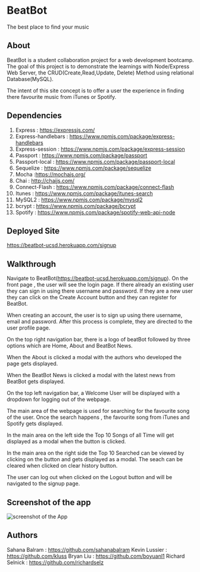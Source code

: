# BeatBot
The best place to find your music

## About
BeatBot is a student collaboration project for a web development bootcamp. The goal of this project is to demonstrate the learnings with Node/Express Web Server, the CRUD(Create,Read,Update, Delete) Method using relational Database(MySQL).

The intent of this site concept is to offer a user the experience in finding there favourite music from iTunes or Spotify.

## Dependencies
1. Express : https://expressjs.com/
2. Express-handlebars : https://www.npmjs.com/package/express-handlebars
3. Express-session : https://www.npmjs.com/package/express-session
4. Passport : https://www.npmjs.com/package/passport
5. Passport-local : https://www.npmjs.com/package/passport-local
6. Sequelize : https://www.npmjs.com/package/sequelize
7. Mocha :https://mochajs.org/
8. Chai : http://chaijs.com/
9. Connect-Flash : https://www.npmjs.com/package/connect-flash
10. Itunes : https://www.npmjs.com/package/itunes-search
11. MySQL2 : https://www.npmjs.com/package/mysql2
12. bcrypt : https://www.npmjs.com/package/bcrypt
13. Spotify : https://www.npmjs.com/package/spotify-web-api-node
## Deployed Site
https://beatbot-ucsd.herokuapp.com/signup
## Walkthrough
Navigate to BeatBot(https://beatbot-ucsd.herokuapp.com/signup). On the front page , the user will see the login page. If there already an existing user they can sign in using there username and password. If they are a new user they can click on the Create Account button and they can register for BeatBot.

When creating an account, the user is to sign up using there username, email and password. After this process is complete, they are directed to the user profile page. 

On the top right navigation bar, there is a logo of beatBot followed by three options which are Home, About and BeatBot News. 

When the About is clicked a modal with the authors who developed the page gets displayed. 

When the BeatBot News is clicked a modal with the latest news from BeatBot gets displayed.

On the top left navigation bar, a Welcome User will be displayed with a dropdown for logging out of the webpage.

The main area of the webpage is used for searching for the favourite song of the user. Once the search happens , the favourite song from iTunes and Spotify gets displayed. 

In the main area on the left side the Top 10 Songs of all Time  will get displayed as a modal when the button is clicked.

In the main area on the right side the Top 10 Searched can be viewed by clicking on the button and gets displayed as a modal. The seach can be cleared when clicked on clear history button. 

The user can log out when clicked on the Logout button and will be navigated to the signup page.


## Screenshot of the app
![screenshot of the App](assets/images/app.png)

## Authors

Sahana Balram : https://github.com/sahanabalram
Kevin Lussier : https://github.com/kluss
Bryan Liu : https://github.com/boyuanl1
Richard Selnick : https://github.com/richardselz 

